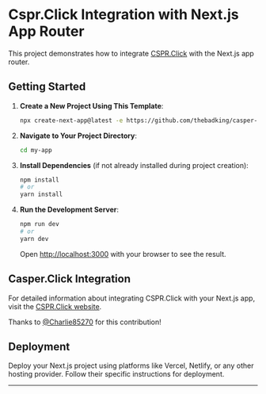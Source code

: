 # Cspr.Click Integration with Next.js App Router

This project demonstrates how to integrate [CSPR.Click](https://cspr.click/) with the Next.js app router.

## Getting Started

1. **Create a New Project Using This Template**:

   ```bash
   npx create-next-app@latest -e https://github.com/thebadking/casper-click-nextjs
   ```

2. **Navigate to Your Project Directory**:

   ```bash
   cd my-app
   ```

3. **Install Dependencies** (if not already installed during project creation):

   ```bash
   npm install
   # or
   yarn install
   ```

4. **Run the Development Server**:

   ```bash
   npm run dev
   # or
   yarn dev
   ```

   Open [http://localhost:3000](http://localhost:3000) with your browser to see the result.

## Casper.Click Integration

For detailed information about integrating CSPR.Click with your Next.js app, visit the [CSPR.Click website](https://cspr.click/).

Thanks to [@Charlie85270](https://github.com/Charlie85270) for this contribution!


## Deployment

Deploy your Next.js project using platforms like Vercel, Netlify, or any other hosting provider. Follow their specific instructions for deployment.

---

